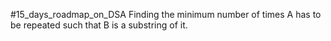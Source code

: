 #15_days_roadmap_on_DSA
Finding the minimum number of times A has to be repeated such that B is a substring of it.

